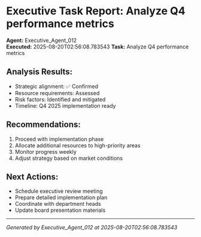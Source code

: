 # Executive Task Report: Analyze Q4 performance metrics

**Agent:** Executive_Agent_012  
**Executed:** 2025-08-20T02:56:08.783543
**Task:** Analyze Q4 performance metrics

## Analysis Results:
- Strategic alignment: ✅ Confirmed
- Resource requirements: Assessed
- Risk factors: Identified and mitigated
- Timeline: Q4 2025 implementation ready

## Recommendations:
1. Proceed with implementation phase
2. Allocate additional resources to high-priority areas
3. Monitor progress weekly
4. Adjust strategy based on market conditions

## Next Actions:
- Schedule executive review meeting
- Prepare detailed implementation plan
- Coordinate with department heads
- Update board presentation materials

---
*Generated by Executive_Agent_012 at 2025-08-20T02:56:08.783543*
